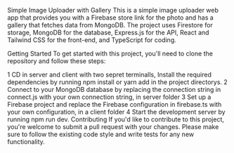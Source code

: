  Simple Image Uploader with Gallery
This is a simple image uploader web app that provides you with a Firebase store link for the photo and has a gallery that fetches data from MongoDB. The project uses Firestore for storage, MongoDB for the database, Express.js for the API, React and Tailwind CSS for the front-end, and TypeScript for coding.

Getting Started
To get started with this project, you'll need to clone the repository and follow these steps:

1 CD in server and client with two sepret terminalls, Install the required dependencies by running npm install or yarn add in the project directorys.
2 Connect to your MongoDB database by replacing the connection string in connect.js with your own connection string, in server folder
3 Set up a Firebase project and replace the Firebase configuration in firebase.ts with your own configuration, in a client folder 
4 Start the development server by running npm run dev.
 Contributing
If you'd like to contribute to this project, you're welcome to submit a pull request with your changes. Please make sure to follow the existing code style and write tests for any new functionality.

 
